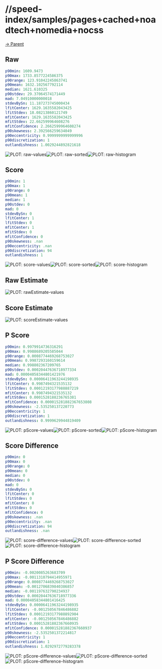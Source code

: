 
# //speed-index/samples/pages+cached+noadtech+nomedia+nocss

[→ Parent](../..)


## Raw


```yaml
p90min: 1609.9473
p90max: 1733.8577224586375
p90range: 123.91042245863741
p90mean: 1632.102567792114
median: 1621.610325
p90stdev: 29.37064574171449
mad: 7.04910000000018
stdevBySn: 11.187273745000434
lfitCenter: 1629.1635582043425
lfitStdev: 18.08213860121749
mfitCenter: 1629.1635582043425
mfitStdev: 22.662599964608276
mfitConfidence: 2.2662599964608274
p90skewness: 2.392566259634049
p90eccentricity: 0.9999999999999996
p90discretization: 1
outlandishness: 1.0029244892821618

```

![PLOT: raw-values](./raw/values.svg)![PLOT: raw-sorted](./raw/sorted.svg)![PLOT: raw-histogram](./raw/histogram.svg)
## Score


```yaml
p90min: 1
p90max: 1
p90range: 0
p90mean: 1
median: 1
p90stdev: 0
mad: 0
stdevBySn: 0
lfitCenter: 1
lfitStdev: 0
mfitCenter: 1
mfitStdev: 0
mfitConfidence: 0
p90skewness: .nan
p90eccentricity: .nan
p90discretization: 94
outlandishness: 1

```

![PLOT: score-values](./score/values.svg)![PLOT: score-sorted](./score/sorted.svg)![PLOT: score-histogram](./score/histogram.svg)
## Raw Estimate

![PLOT: rawEstimate-values](./rawEstimate/values.svg)
## Score Estimate

![PLOT: scoreEstimate-values](./scoreEstimate/values.svg)
## P Score


```yaml
p90min: 0.9979914736316291
p90max: 0.9988689205585044
p90range: 0.0008774469268753027
p90mean: 0.9987293160159614
median: 0.998802367209765
p90stdev: 0.00020447636718977334
mad: 0.00004058344801421976
stdevBySn: 0.00006411963244198935
lfitCenter: 0.9987494321535132
lfitStdev: 0.00012193177988887219
mfitCenter: 0.9987494321535132
mfitStdev: 0.0001528188236765381
mfitConfidence: 0.000015281882367653808
p90skewness: -2.535250137220773
p90eccentricity: 1
p90discretization: 1
outlandishness: 0.9999629944819409

```

![PLOT: pScore-values](./pScore/values.svg)![PLOT: pScore-sorted](./pScore/sorted.svg)![PLOT: pScore-histogram](./pScore/histogram.svg)
## Score Difference


```yaml
p90min: 0
p90max: 0
p90range: 0
p90mean: 0
median: 0
p90stdev: 0
mad: 0
stdevBySn: 0
lfitCenter: 0
lfitStdev: 0
mfitCenter: 0
mfitStdev: 0
mfitConfidence: 0
p90skewness: .nan
p90eccentricity: .nan
p90discretization: 94
outlandishness: .nan

```

![PLOT: score-difference-values](./score-difference/values.svg)![PLOT: score-difference-sorted](./score-difference/sorted.svg)![PLOT: score-difference-histogram](./score-difference/histogram.svg)
## P Score Difference


```yaml
p90min: -0.0020085263683709
p90max: -0.0011310794414955971
p90range: 0.0008774469268753027
p90mean: -0.0012706839840386857
median: -0.001197632790234937
p90stdev: 0.00020447636718977336
mad: 0.00004058344801416425
stdevBySn: 0.00006411963244198935
lfitCenter: -0.001250567846486882
lfitStdev: 0.00012193177988892904
mfitCenter: -0.001250567846486882
mfitStdev: 0.00015281882367660935
mfitConfidence: 0.000015281882367660937
p90skewness: -2.5352501372214817
p90eccentricity: 1
p90discretization: 1
outlandishness: 1.0292972779283378

```

![PLOT: pScore-difference-values](./pScore-difference/values.svg)![PLOT: pScore-difference-sorted](./pScore-difference/sorted.svg)![PLOT: pScore-difference-histogram](./pScore-difference/histogram.svg)